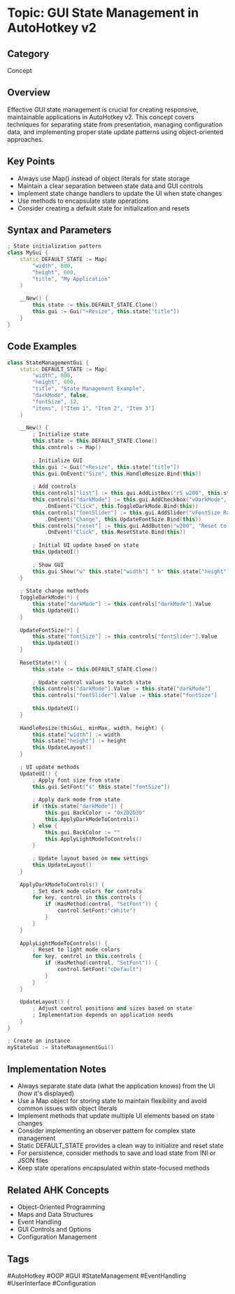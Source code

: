 # Topic: GUI State Management in AutoHotkey v2

## Category

Concept

## Overview

Effective GUI state management is crucial for creating responsive, maintainable applications in AutoHotkey v2. This concept covers techniques for separating state from presentation, managing configuration data, and implementing proper state update patterns using object-oriented approaches.

## Key Points

- Always use Map() instead of object literals for state storage
- Maintain a clear separation between state data and GUI controls
- Implement state change handlers to update the UI when state changes
- Use methods to encapsulate state operations
- Consider creating a default state for initialization and resets

## Syntax and Parameters

```cpp
; State initialization pattern
class MyGui {
    static DEFAULT_STATE := Map(
        "width", 800, 
        "height", 600,
        "title", "My Application"
    )
    
    __New() {
        this.state := this.DEFAULT_STATE.Clone()
        this.gui := Gui("+Resize", this.state["title"])
    }
}
```

## Code Examples

```cpp
class StateManagementGui {
    static DEFAULT_STATE := Map(
        "width", 800,
        "height", 600,
        "title", "State Management Example",
        "darkMode", false,
        "fontSize", 12,
        "items", ["Item 1", "Item 2", "Item 3"]
    )
    
    __New() {
        ; Initialize state
        this.state := this.DEFAULT_STATE.Clone()
        this.controls := Map()
        
        ; Initialize GUI
        this.gui := Gui("+Resize", this.state["title"])
        this.gui.OnEvent("Size", this.HandleResize.Bind(this))
        
        ; Add controls
        this.controls["list"] := this.gui.AddListBox("r5 w200", this.state["items"])
        this.controls["darkMode"] := this.gui.AddCheckbox("vDarkMode", "Dark Mode")
            .OnEvent("Click", this.ToggleDarkMode.Bind(this))
        this.controls["fontSlider"] := this.gui.AddSlider("vFontSize Range8-24", this.state["fontSize"])
            .OnEvent("Change", this.UpdateFontSize.Bind(this))
        this.controls["reset"] := this.gui.AddButton("w200", "Reset to Defaults")
            .OnEvent("Click", this.ResetState.Bind(this))
            
        ; Initial UI update based on state
        this.UpdateUI()
        
        ; Show GUI
        this.gui.Show("w" this.state["width"] " h" this.state["height"])
    }
    
    ; State change methods
    ToggleDarkMode(*) {
        this.state["darkMode"] := this.controls["darkMode"].Value
        this.UpdateUI()
    }
    
    UpdateFontSize(*) {
        this.state["fontSize"] := this.controls["fontSlider"].Value
        this.UpdateUI()
    }
    
    ResetState(*) {
        this.state := this.DEFAULT_STATE.Clone()
        
        ; Update control values to match state
        this.controls["darkMode"].Value := this.state["darkMode"]
        this.controls["fontSlider"].Value := this.state["fontSize"]
        
        this.UpdateUI()
    }
    
    HandleResize(thisGui, minMax, width, height) {
        this.state["width"] := width
        this.state["height"] := height
        this.UpdateLayout()
    }
    
    ; UI update methods
    UpdateUI() {
        ; Apply font size from state
        this.gui.SetFont("s" this.state["fontSize"])
        
        ; Apply dark mode from state
        if (this.state["darkMode"]) {
            this.gui.BackColor := "0x2D2D30"
            this.ApplyDarkModeToControls()
        } else {
            this.gui.BackColor := ""
            this.ApplyLightModeToControls()
        }
        
        ; Update layout based on new settings
        this.UpdateLayout()
    }
    
    ApplyDarkModeToControls() {
        ; Set dark mode colors for controls
        for key, control in this.controls {
            if (HasMethod(control, "SetFont")) {
                control.SetFont("cWhite")
            }
        }
    }
    
    ApplyLightModeToControls() {
        ; Reset to light mode colors
        for key, control in this.controls {
            if (HasMethod(control, "SetFont")) {
                control.SetFont("cDefault")
            }
        }
    }
    
    UpdateLayout() {
        ; Adjust control positions and sizes based on state
        ; Implementation depends on application needs
    }
}

; Create an instance
myStateGui := StateManagementGui()
```

## Implementation Notes

- Always separate state data (what the application knows) from the UI (how it's displayed)
- Use a Map object for storing state to maintain flexibility and avoid common issues with object literals
- Implement methods that update multiple UI elements based on state changes
- Consider implementing an observer pattern for complex state management
- Static DEFAULT_STATE provides a clean way to initialize and reset state
- For persistence, consider methods to save and load state from INI or JSON files
- Keep state operations encapsulated within state-focused methods

## Related AHK Concepts

- Object-Oriented Programming
- Maps and Data Structures
- Event Handling
- GUI Controls and Options
- Configuration Management

## Tags

#AutoHotkey #OOP #GUI #StateManagement #EventHandling #UserInterface #Configuration